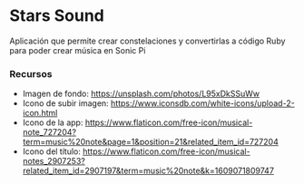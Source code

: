# Stars Sound
Aplicación que permite crear constelaciones y convertirlas a código Ruby para poder crear música en Sonic Pi

### Recursos
* Imagen de fondo: https://unsplash.com/photos/L95xDkSSuWw
* Icono de subir imagen: https://www.iconsdb.com/white-icons/upload-2-icon.html
* Icono de la app: https://www.flaticon.com/free-icon/musical-note_727204?term=music%20note&page=1&position=21&related_item_id=727204
* Icono del título: https://www.flaticon.com/free-icon/musical-notes_2907253?related_item_id=2907197&term=music%20note&k=1609071809747

